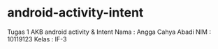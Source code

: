 # android-activity-intent
Tugas 1 AKB android activity &amp; Intent
Nama : Angga Cahya Abadi
NIM : 10119123
Kelas : IF-3
